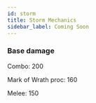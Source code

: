 ```yaml
---
id: storm
title: Storm Mechanics
sidebar_label: Coming Soon
---
```


### Base damage

Combo: 200

Mark of Wrath proc: 160

Melee: 150
